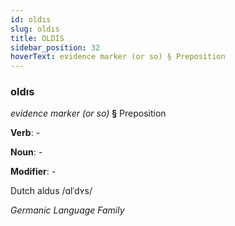 ```yaml
---
id: oldıs
slug: oldıs
title: OLDIS
sidebar_position: 32
hoverText: evidence marker (or so) § Preposition
---
```


### oldıs

*evidence marker (or so)* **§** Preposition

**Verb**: -

**Noun**: -

**Modifier**: -

Dutch aldus /ɑlˈdʏs/

*Germanic Language Family*